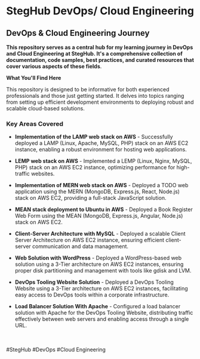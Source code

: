 # StegHub DevOps/ Cloud Engineering

## DevOps & Cloud Engineering Journey

__This repository serves as a central hub for my learning journey in DevOps and Cloud Engineering at StegHub. It's a comprehensive collection of documentation, code samples, best practices, and curated resources that cover various aspects of these fields__.

__What You'll Find Here__

This repository is designed to be informative for both experienced professionals and those just getting started. It delves into topics ranging from setting up efficient development environments to deploying robust and scalable cloud-based solutions.

### Key Areas Covered

- __Implementation of the LAMP web stack on AWS__ - Successfully deployed a LAMP (Linux, Apache, MySQL, PHP) stack on an AWS EC2 instance, enabling a robust environment for hosting web applications.

- __LEMP web stack on AWS__ - Implemented a LEMP (Linux, Nginx, MySQL, PHP) stack on an AWS EC2 instance, optimizing performance for high-traffic websites.

- __Implementation of MERN web stack on AWS__ - Deployed a TODO web application using the MERN (MongoDB, Express.js, React, Node.js) stack on AWS EC2, providing a full-stack JavaScript solution.

- __MEAN stack deployment to Ubuntu in AWS__ - Deployed a Book Register Web Form using the MEAN (MongoDB, Express.js, Angular, Node.js) stack on AWS EC2.

- __Client-Server Architecture with MySQL__ - Deployed a scalable Client Server Architecture on AWS EC2 instance, ensuring efficient client-server communication and data management.

- __Web Solution with WordPress__ - Deployed a WordPress-based web solution using a 3-Tier architecture on AWS EC2 instances, ensuring proper disk partitioning and management with tools like gdisk and LVM.

- __DevOps Tooling Website Solution__ - Deployed a DevOps Tooling Website using a 3-Tier architecture on AWS EC2 instances, facilitating easy access to DevOps tools within a corporate infrastructure.

- __Load Balancer Solution With Apache__ - Configured a load balancer solution with Apache for the DevOps Tooling Website, distributing traffic effectively between web servers and enabling access through a single URL.


<br>
<br>
#StegHub #DevOps #Cloud Engineering

